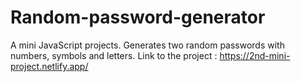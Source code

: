 # Random-password-generator
 A mini JavaScript projects. Generates two random passwords with numbers, symbols and letters. 
 Link to the project : https://2nd-mini-project.netlify.app/
